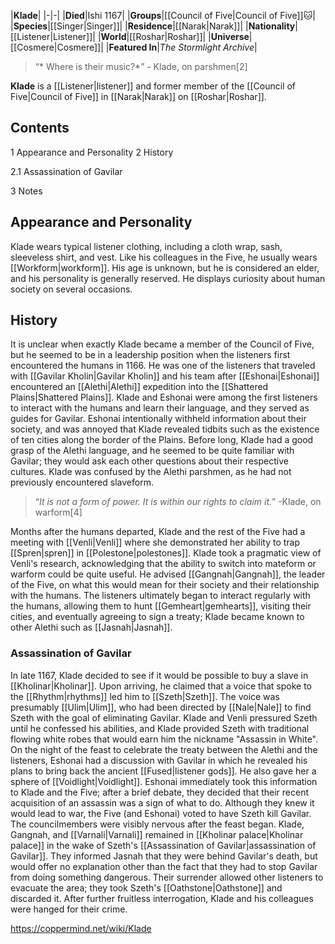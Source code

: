 |**Klade**|
|-|-|
|**Died**|Ishi 1167|
|**Groups**|[[Council of Five\|Council of Five]]🐱︎|
|**Species**|[[Singer\|Singer]]|
|**Residence**|[[Narak\|Narak]]|
|**Nationality**|[[Listener\|Listener]]|
|**World**|[[Roshar\|Roshar]]|
|**Universe**|[[Cosmere\|Cosmere]]|
|**Featured In**|*The Stormlight Archive*|

>“* Where is their music?*”
\- Klade, on parshmen[2]


**Klade** is a [[Listener\|listener]] and former member of the [[Council of Five\|Council of Five]] in [[Narak\|Narak]] on [[Roshar\|Roshar]].

## Contents

1 Appearance and Personality
2 History

2.1 Assassination of Gavilar


3 Notes


## Appearance and Personality
Klade wears typical listener clothing, including a cloth wrap, sash, sleeveless shirt, and vest. Like his colleagues in the Five, he usually wears [[Workform\|workform]]. His age is unknown, but he is considered an elder, and his personality is generally reserved. He displays curiosity about human society on several occasions.

## History
It is unclear when exactly Klade became a member of the Council of Five, but he seemed to be in a leadership position when the listeners first encountered the humans in 1166. He was one of the listeners that traveled with [[Gavilar Kholin\|Gavilar Kholin]] and his team after [[Eshonai\|Eshonai]] encountered an [[Alethi\|Alethi]] expedition into the [[Shattered Plains\|Shattered Plains]]. Klade and Eshonai were among the first listeners to interact with the humans and learn their language, and they served as guides for Gavilar. Eshonai intentionally withheld information about their society, and was annoyed that Klade revealed tidbits such as the existence of ten cities along the border of the Plains. Before long, Klade had a good grasp of the Alethi language, and he seemed to be quite familiar with Gavilar; they would ask each other questions about their respective cultures. Klade was confused by the Alethi parshmen, as he had not previously encountered slaveform.

>“*It is not a form of power. It is within our rights to claim it.*”
\-Klade, on warform[4]

Months after the humans departed, Klade and the rest of the Five had a meeting with [[Venli\|Venli]] where she demonstrated her ability to trap [[Spren\|spren]] in [[Polestone\|polestones]]. Klade took a pragmatic view of Venli's research, acknowledging that the ability to switch into mateform or warform could be quite useful. He advised [[Gangnah\|Gangnah]], the leader of the Five, on what this would mean for their society and their relationship with the humans. The listeners ultimately began to interact regularly with the humans, allowing them to hunt [[Gemheart\|gemhearts]], visiting their cities, and eventually agreeing to sign a treaty; Klade became known to other Alethi such as [[Jasnah\|Jasnah]].

### Assassination of Gavilar
In late 1167, Klade decided to see if it would be possible to buy a slave in [[Kholinar\|Kholinar]]. Upon arriving, he claimed that a voice that spoke to the [[Rhythm\|rhythms]] led him to [[Szeth\|Szeth]]. The voice was presumably [[Ulim\|Ulim]], who had been directed by [[Nale\|Nale]] to find Szeth with the goal of eliminating Gavilar. Klade and Venli pressured Szeth until he confessed his abilities, and Klade provided Szeth with traditional flowing white robes that would earn him the nickname "Assassin in White".
On the night of the feast to celebrate the treaty between the Alethi and the listeners, Eshonai had a discussion with Gavilar in which he revealed his plans to bring back the ancient [[Fused\|listener gods]]. He also gave her a sphere of [[Voidlight\|Voidlight]]. Eshonai immediately took this information to Klade and the Five; after a brief debate, they decided that their recent acquisition of an assassin was a sign of what to do. Although they knew it would lead to war, the Five (and Eshonai) voted to have Szeth kill Gavilar. The councilmembers were visibly nervous after the feast began.
Klade, Gangnah, and [[Varnali\|Varnali]] remained in [[Kholinar palace\|Kholinar palace]] in the wake of Szeth's [[Assassination of Gavilar\|assassination of Gavilar]]. They informed Jasnah that they were behind Gavilar's death, but would offer no explanation other than the fact that they had to stop Gavilar from doing something dangerous. Their surrender allowed other listeners to evacuate the area; they took Szeth's [[Oathstone\|Oathstone]] and discarded it. After further fruitless interrogation, Klade and his colleagues were hanged for their crime.



https://coppermind.net/wiki/Klade